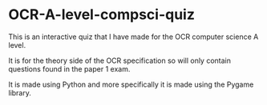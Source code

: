 # OCR-A-level-compsci-quiz

This is an interactive quiz that I have made for the OCR computer science A level.

It is for the theory side of the OCR specification so will only contain questions found in the paper 1 exam.

It is made using Python and more specifically it is made using the Pygame library.
